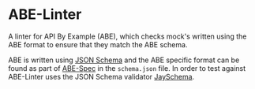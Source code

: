 ABE-Linter
==========

A linter for API By Example (ABE), which checks mock's written using the ABE format to ensure that they match the ABE
schema.

ABE is written using [JSON Schema](http://json-schema.org/) and the ABE specific format can be found as part of [ABE-Spec](http://github.com/apibyexample/abe-spec) in the ``schema.json`` file. In order to test against ABE-Linter uses the JSON Schema validator [JaySchema](https://github.com/natesilva/jayschema).
